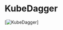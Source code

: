 # KubeDagger
[![KubeDagger](https://github.com/yasindce1998/KubeDagger/blob/master/Logo/logo-removebg-preview.png)]
